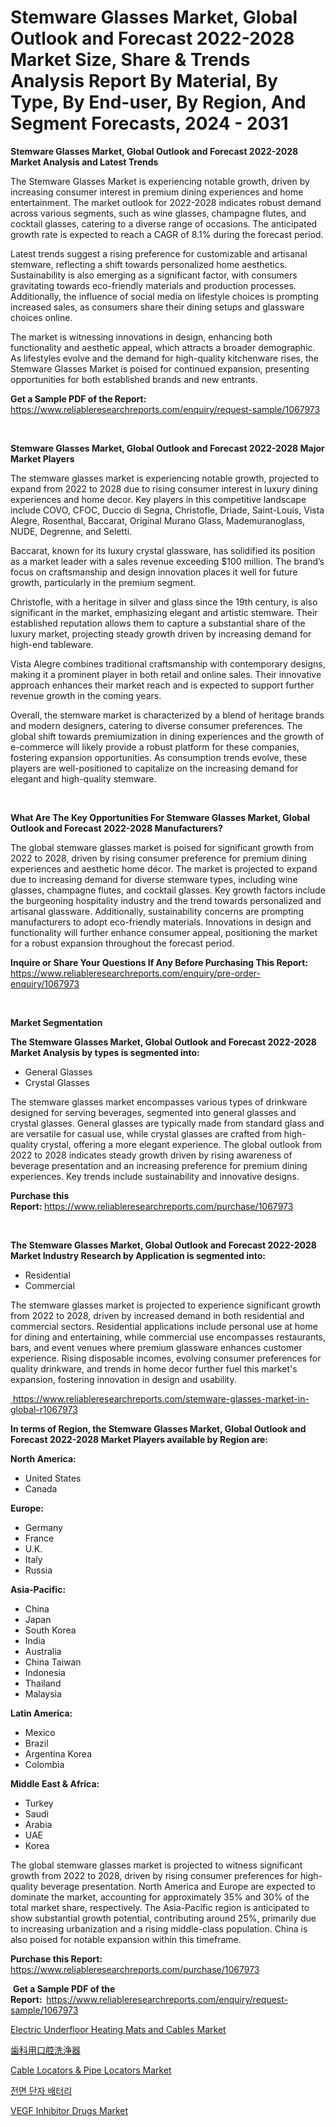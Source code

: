 <p><h1>Stemware Glasses Market, Global Outlook and Forecast 2022-2028 Market Size, Share & Trends Analysis Report By Material, By Type, By End-user, By Region, And Segment Forecasts, 2024 - 2031</h1></p><p><strong>Stemware Glasses Market, Global Outlook and Forecast 2022-2028 Market Analysis and Latest Trends</strong></p>
<p><p>The Stemware Glasses Market is experiencing notable growth, driven by increasing consumer interest in premium dining experiences and home entertainment. The market outlook for 2022-2028 indicates robust demand across various segments, such as wine glasses, champagne flutes, and cocktail glasses, catering to a diverse range of occasions. The anticipated growth rate is expected to reach a CAGR of 8.1% during the forecast period.</p><p>Latest trends suggest a rising preference for customizable and artisanal stemware, reflecting a shift towards personalized home aesthetics. Sustainability is also emerging as a significant factor, with consumers gravitating towards eco-friendly materials and production processes. Additionally, the influence of social media on lifestyle choices is prompting increased sales, as consumers share their dining setups and glassware choices online.</p><p>The market is witnessing innovations in design, enhancing both functionality and aesthetic appeal, which attracts a broader demographic. As lifestyles evolve and the demand for high-quality kitchenware rises, the Stemware Glasses Market is poised for continued expansion, presenting opportunities for both established brands and new entrants.</p></p>
<p><strong>Get a Sample PDF of the Report:&nbsp;</strong> <a href="https://www.reliableresearchreports.com/enquiry/request-sample/1067973">https://www.reliableresearchreports.com/enquiry/request-sample/1067973</a></p>
<p>&nbsp;</p>
<p><strong>Stemware Glasses Market, Global Outlook and Forecast 2022-2028 Major Market Players</strong></p>
<p><p>The stemware glasses market is experiencing notable growth, projected to expand from 2022 to 2028 due to rising consumer interest in luxury dining experiences and home decor. Key players in this competitive landscape include COVO, CFOC, Duccio di Segna, Christofle, Driade, Saint-Louis, Vista Alegre, Rosenthal, Baccarat, Original Murano Glass, Mademuranoglass, NUDE, Degrenne, and Seletti.</p><p>Baccarat, known for its luxury crystal glassware, has solidified its position as a market leader with a sales revenue exceeding $100 million. The brand’s focus on craftsmanship and design innovation places it well for future growth, particularly in the premium segment.</p><p>Christofle, with a heritage in silver and glass since the 19th century, is also significant in the market, emphasizing elegant and artistic stemware. Their established reputation allows them to capture a substantial share of the luxury market, projecting steady growth driven by increasing demand for high-end tableware.</p><p>Vista Alegre combines traditional craftsmanship with contemporary designs, making it a prominent player in both retail and online sales. Their innovative approach enhances their market reach and is expected to support further revenue growth in the coming years.</p><p>Overall, the stemware market is characterized by a blend of heritage brands and modern designers, catering to diverse consumer preferences. The global shift towards premiumization in dining experiences and the growth of e-commerce will likely provide a robust platform for these companies, fostering expansion opportunities. As consumption trends evolve, these players are well-positioned to capitalize on the increasing demand for elegant and high-quality stemware.</p></p>
<p>&nbsp;</p>
<p><strong>What Are The Key Opportunities For Stemware Glasses Market, Global Outlook and Forecast 2022-2028 Manufacturers?</strong></p>
<p><p>The global stemware glasses market is poised for significant growth from 2022 to 2028, driven by rising consumer preference for premium dining experiences and aesthetic home décor. The market is projected to expand due to increasing demand for diverse stemware types, including wine glasses, champagne flutes, and cocktail glasses. Key growth factors include the burgeoning hospitality industry and the trend towards personalized and artisanal glassware. Additionally, sustainability concerns are prompting manufacturers to adopt eco-friendly materials. Innovations in design and functionality will further enhance consumer appeal, positioning the market for a robust expansion throughout the forecast period.</p></p>
<p><strong>Inquire or Share Your Questions If Any Before Purchasing This Report:</strong> <a href="https://www.reliableresearchreports.com/enquiry/pre-order-enquiry/1067973">https://www.reliableresearchreports.com/enquiry/pre-order-enquiry/1067973</a></p>
<p>&nbsp;</p>
<p><strong>Market Segmentation</strong></p>
<p><strong>The Stemware Glasses Market, Global Outlook and Forecast 2022-2028 Market Analysis by types is segmented into:</strong></p>
<p><ul><li>General Glasses</li><li>Crystal Glasses</li></ul></p>
<p><p>The stemware glasses market encompasses various types of drinkware designed for serving beverages, segmented into general glasses and crystal glasses. General glasses are typically made from standard glass and are versatile for casual use, while crystal glasses are crafted from high-quality crystal, offering a more elegant experience. The global outlook from 2022 to 2028 indicates steady growth driven by rising awareness of beverage presentation and an increasing preference for premium dining experiences. Key trends include sustainability and innovative designs.</p></p>
<p><strong>Purchase this Report:&nbsp;</strong><a href="https://www.reliableresearchreports.com/purchase/1067973">https://www.reliableresearchreports.com/purchase/1067973</a></p>
<p>&nbsp;</p>
<p><strong>The Stemware Glasses Market, Global Outlook and Forecast 2022-2028 Market Industry Research by Application is segmented into:</strong></p>
<p><ul><li>Residential</li><li>Commercial</li></ul></p>
<p><p>The stemware glasses market is projected to experience significant growth from 2022 to 2028, driven by increased demand in both residential and commercial sectors. Residential applications include personal use at home for dining and entertaining, while commercial use encompasses restaurants, bars, and event venues where premium glassware enhances customer experience. Rising disposable incomes, evolving consumer preferences for quality drinkware, and trends in home decor further fuel this market's expansion, fostering innovation in design and usability.</p></p>
<p><a href="https://www.reliableresearchreports.com/stemware-glasses-market-in-global-r1067973">&nbsp;https://www.reliableresearchreports.com/stemware-glasses-market-in-global-r1067973</a></p>
<p><strong>In terms of Region, the Stemware Glasses Market, Global Outlook and Forecast 2022-2028 Market Players available by Region are:</strong></p>
<p>
    <p> <strong> North America: </strong>
        <ul>
            <li>United States</li>
            <li>Canada</li>
        </ul>
        </p> 
    <p> <strong> Europe: </strong>
        <ul>
            <li>Germany</li>
            <li>France</li>
            <li>U.K.</li>
            <li>Italy</li>
            <li>Russia</li>
        </ul>
        </p> 
    <p> <strong> Asia-Pacific: </strong>
        <ul>
            <li>China</li>
            <li>Japan</li>
            <li>South Korea</li>
            <li>India</li>
            <li>Australia</li>
            <li>China Taiwan</li>
            <li>Indonesia</li>
            <li>Thailand</li>
            <li>Malaysia</li>
        </ul>
        </p> 
    <p> <strong> Latin America: </strong>
        <ul>
            <li>Mexico</li>
            <li>Brazil</li>
            <li>Argentina Korea</li>
            <li>Colombia</li>
        </ul>
        </p> 
    <p> <strong> Middle East & Africa: </strong>
        <ul>
            <li>Turkey</li>
            <li>Saudi</li>
            <li>Arabia</li>
            <li>UAE</li>
            <li>Korea</li>
        </ul>
    </p>
    </p>
<p><p>The global stemware glasses market is projected to witness significant growth from 2022 to 2028, driven by rising consumer preferences for high-quality beverage presentation. North America and Europe are expected to dominate the market, accounting for approximately 35% and 30% of the total market share, respectively. The Asia-Pacific region is anticipated to show substantial growth potential, contributing around 25%, primarily due to increasing urbanization and a rising middle-class population. China is also poised for notable expansion within this timeframe.</p></p>
<p><strong>Purchase this Report: </strong><a href="https://www.reliableresearchreports.com/purchase/1067973">https://www.reliableresearchreports.com/purchase/1067973</a></p>
<p>&nbsp;<strong>Get a Sample PDF of the Report:&nbsp;&nbsp;</strong><a href="https://www.reliableresearchreports.com/enquiry/request-sample/1067973">https://www.reliableresearchreports.com/enquiry/request-sample/1067973</a></p>
<p><strong></strong></p>
<p><p><a href="https://issuu.com/reportprime-2/docs/electric-underfloor-heating-mats-an_279176add24cb9">Electric Underfloor Heating Mats and Cables Market</a></p><p><a href="https://medium.com/@mayeuwjvassey/%E6%AD%AF%E7%A7%91%E7%94%A8%E3%82%AA%E3%83%BC%E3%83%A9%E3%83%AB%E3%82%A4%E3%83%AA%E3%82%B2%E3%83%BC%E3%82%BF%E3%83%BC%E5%B8%82%E5%A0%B4%E3%81%AE%E3%83%9E%E3%83%83%E3%83%94%E3%83%B3%E3%82%B0-%E3%83%88%E3%83%AC%E3%83%B3%E3%83%89-%E8%AA%B2%E9%A1%8C-%E3%81%9D%E3%81%97%E3%81%A6%E3%83%96%E3%83%AC%E3%82%A4%E3%82%AF%E3%82%B9%E3%83%AB%E3%83%BC-2024%E5%B9%B4-2031%E5%B9%B4-54e28cc52e6e">歯科用口腔洗浄器</a></p><p><a href="https://issuu.com/reportprime-2/docs/cable-locators-pipe-locators-market_4b36895e43465b">Cable Locators & Pipe Locators Market</a></p><p><a href="https://medium.com/@kelvinfeenrey98677/%ED%94%84%EB%A1%A0%ED%8A%B8-%ED%84%B0%EB%AF%B8%EB%84%90-%EB%B0%B0%ED%84%B0%EB%A6%AC-%EC%8B%9C%EC%9E%A5-%EB%B3%B4%EA%B3%A0%EC%84%9C-%EC%A0%9C%ED%92%88-%EC%9C%A0%ED%98%95-agm-%EB%B0%B0%ED%84%B0%EB%A6%AC-gel-%EB%B0%B0%ED%84%B0%EB%A6%AC-%EC%B5%9C%EC%A2%85-%EC%9A%A9%EB%8F%84-%ED%86%B5%EC%8B%A0-%EC%8B%9C%EC%8A%A4%ED%85%9C-%ED%83%9C%EC%96%91%EA%B4%91-%EB%B0%8F-%ED%92%8D%EB%A0%A5-%EC%97%90%EB%84%88%EC%A7%80-%EB%B9%84%EC%83%81-%EC%8B%9C%EC%8A%A4%ED%85%9C-%EA%B8%B0%ED%83%80-%EB%B0%8F-%EC%A7%80%EC%97%AD-2024-94837819f5a6">전면 단자 배터리</a></p><p><a href="https://www.linkedin.com/pulse/global-vegf-inhibitor-drugs-market-size-share-analysis--an72f?trackingId=xAhM3mrqT26aUvUb4J1D1A%3D%3D">VEGF Inhibitor Drugs Market</a></p></p>